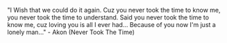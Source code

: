 "I Wish that we could do it again.
 Cuz you never took the time to know me, you never took the time to understand.
 Said you never took the time to know me, cuz loving you is all I ever had...
 Because of you now I'm just a lonely man..."
	 - Akon (Never Took The Time) 